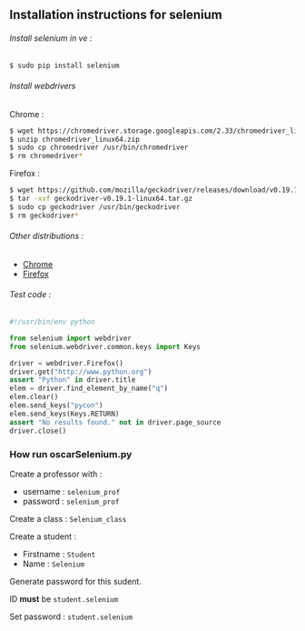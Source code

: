 ## Installation instructions for selenium

###### Install selenium in ve :

```bash
$ sudo pip install selenium
```

###### Install webdrivers

Chrome  :
``` bash
$ wget https://chromedriver.storage.googleapis.com/2.33/chromedriver_linux64.zip
$ unzip chromedriver_linux64.zip
$ sudo cp chromedriver /usr/bin/chromedriver
$ rm chromedriver*
```

Firefox :
``` bash
$ wget https://github.com/mozilla/geckodriver/releases/download/v0.19.1/geckodriver-v0.19.1-linux64.tar.gz
$ tar -xvf geckodriver-v0.19.1-linux64.tar.gz
$ sudo cp geckodriver /usr/bin/geckodriver
$ rm geckodriver*
```


###### Other distributions :

* [Chrome](https://sites.google.com/a/chromium.org/chromedriver/downloads)
* [Firefox](https://github.com/mozilla/geckodriver/releases)

###### Test code :

``` python
#!/usr/bin/env python

from selenium import webdriver
from selenium.webdriver.common.keys import Keys

driver = webdriver.Firefox()
driver.get("http://www.python.org")
assert "Python" in driver.title
elem = driver.find_element_by_name("q")
elem.clear()
elem.send_keys("pycon")
elem.send_keys(Keys.RETURN)
assert "No results found." not in driver.page_source
driver.close()

```

### How run oscarSelenium.py

Create a professor with :
* username : ``selenium_prof``
* password : ``selenium_prof``

Create a class : ``Selenium_class``

Create a student : 
* Firstname : ``Student``
* Name : ``Selenium``

Generate password for this sudent. 

ID __**must**__ be ``student.selenium``

Set password : ``student.selenium``